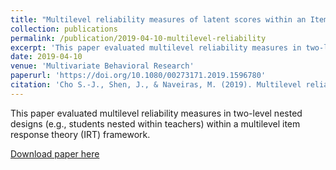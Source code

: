 ```yaml
---
title: "Multilevel reliability measures of latent scores within an Item Response Theory framework."
collection: publications
permalink: /publication/2019-04-10-multilevel-reliability
excerpt: 'This paper evaluated multilevel reliability measures in two-level nested designs (e.g., students nested within teachers) within a multilevel item response theory (IRT) framework.'
date: 2019-04-10
venue: 'Multivariate Behavioral Research'
paperurl: 'https://doi.org/10.1080/00273171.2019.1596780'
citation: 'Cho S.-J., Shen, J., & Naveiras, M. (2019). Multilevel reliability measures of latent scores within an Item Response Theory framework. Multivariate Behavioral Research.<br>'
---
```

This paper evaluated multilevel reliability measures in two-level nested designs (e.g., students
nested within teachers) within a multilevel item response theory (IRT) framework.

[Download paper here](https://drive.google.com/file/d/1Il6CuBiO2jwrcSH7C-gtNW0LMS8UUOu6/view?usp=sharing)
